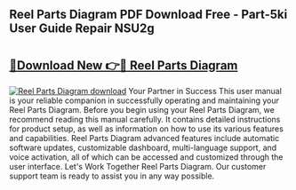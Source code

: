 ## Reel Parts Diagram PDF Download Free - Part-5ki User Guide Repair NSU2g

# <h2><a href="http://dfou172.blite.top/?on=Reel+Parts+Diagram">🔗Download New 👉🔴 Reel Parts Diagram</a></h2>

[![Reel Parts Diagram download](https://i.imgur.com/lujVjoI.png)](http://dfou172.blite.top/?on=Reel+Parts+Diagram)
Your Partner in Success This user manual is your reliable companion in successfully operating and maintaining your Reel Parts Diagram. Before you begin using your Reel Parts Diagram, we recommend reading this manual carefully. It contains detailed instructions for product setup, as well as information on how to use its various features and capabilities. Reel Parts Diagram advanced features include automatic software updates, customizable dashboard, multi-language support, and voice activation, all of which can be accessed and customized through the user interface. Let's Work Together Reel Parts Diagram. Our customer support team is ready to assist you in any way possible.
